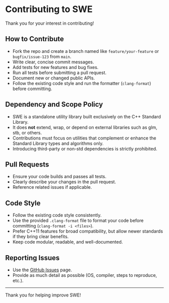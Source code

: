 # Contributing to SWE

Thank you for your interest in contributing!

## How to Contribute

- Fork the repo and create a branch named like `feature/your-feature` or `bugfix/issue-123` from `main`.
- Write clear, concise commit messages.
- Add tests for new features and bug fixes.
- Run all tests before submitting a pull request.
- Document new or changed public APIs.
- Follow the existing code style and run the formatter (`clang-format`) before committing.

## Dependency and Scope Policy

- SWE is a standalone utility library built exclusively on the C++ Standard Library.
- It does **not** extend, wrap, or depend on external libraries such as glm, stb, or others.
- Contributions must focus on utilities that complement or enhance the Standard Library types and algorithms only.
- Introducing third-party or non-std dependencies is strictly prohibited.

## Pull Requests

- Ensure your code builds and passes all tests.
- Clearly describe your changes in the pull request.
- Reference related issues if applicable.

## Code Style

- Follow the existing code style consistently.
- Use the provided `.clang-format` file to format your code before committing (`clang-format -i <files>`).
- Prefer C++11 features for broad compatibility, but allow newer standards if they bring clear benefits.
- Keep code modular, readable, and well-documented.

## Reporting Issues

- Use the [GitHub Issues](https://github.com/StellarWolfEntertainment/swe/issues) page.
- Provide as much detail as possible (OS, compiler, steps to reproduce, etc.).

---

Thank you for helping improve SWE!